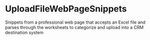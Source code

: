 # UploadFileWebPageSnippets
Snippets from a professional web page that accepts an Excel file and parses through the worksheets to categorize and upload into a CRM destination system
